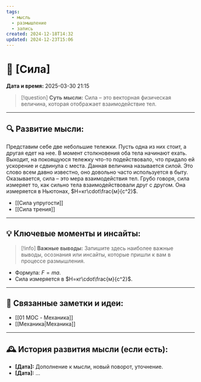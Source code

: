 ```yaml
---
tags:
  - мысль
  - размышление
  - запись
created: 2024-12-18T14:32
updated: 2024-12-23T15:06
---
```


# 💭  [Сила]

**Дата и время:** 2025-03-30 21:15

> [!question] **Суть мысли:**
> Сила – это векторная физическая величина, которая отображает взаимодействие тел.

---

## 🔍 Развитие мысли:

Представим себе две небольшие тележки. Пусть одна из них стоит, а другая едет на нее. В момент столкновения оба тела начинают ехать. Выходит, на покоящуюся тележку что-то подействовало, что придало ей ускорение и сдвинула с места. Данная величина называется силой. Это слово всем давно известно, оно довольно часто используется в быту. Оказывается, сила – это мера взаимодействия тел. Грубо говоря, сила измеряет то, как сильно тела взаимодействовали друг с другом. Она измеряется в Ньютонах, $Н=кг\cdot\frac{м}{с^2}$.

- [[Сила упругости]]
- [[Сила трения]]

---

## 💡 Ключевые моменты и инсайты:

> [!info] **Важные выводы:**
> Запишите здесь наиболее важные выводы, осознания или инсайты, которые пришли к вам в процессе размышления.

- Формула: $F=ma$.
- Сила измеряется в $Н=кг\cdot\frac{м}{с^2}$.

---

## 🔄 Связанные заметки и идеи:

- [[01 MOC - Механика]]
- [[Механика|Механика]]

---

## 🕰️ История развития мысли (если есть):

* **[Дата]:**  Дополнение к мысли, новый поворот, уточнение.
* **[Дата]:**  ...